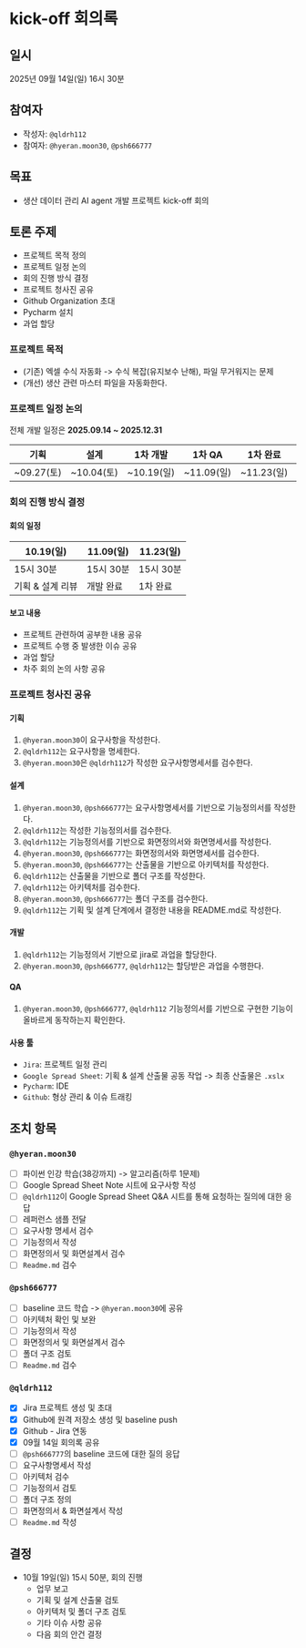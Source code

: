 # kick-off 회의록

## 일시

2025년 09월 14일(일) 16시 30분

## 참여자

- 작성자: `@qldrh112`
- 참여자: `@hyeran.moon30`, `@psh666777`

## 목표

- 생산 데이터 관리 AI agent 개발 프로젝트 kick-off 회의

## 토론 주제

- 프로젝트 목적 정의
- 프로젝트 일정 논의
- 회의 진행 방식 결정
- 프로젝트 청사진 공유
- Github Organization 초대
- Pycharm 설치
- 과업 할당

### 프로젝트 목적

- (기존) 엑셀 수식 자동화 -> 수식 복잡(유지보수 난해), 파일 무거워지는 문제
- (개선) 생산 관련 마스터 파일을 자동화한다.

### 프로젝트 일정 논의

전체 개발 일정은 **2025.09.14 ~ 2025.12.31**

| 기획        | 설계        | 1차 개발     | 1차 QA     | 1차 완료     | 2차 완료     | 
|-----------|-----------|-----------|-----------|-----------|-----------|
| ~09.27(토) | ~10.04(토) | ~10.19(일) | ~11.09(일) | ~11.23(일) | ~12.31(수) | 

### 회의 진행 방식 결정

#### 회의 일정

| 10.19(일)   | 11.09(일) | 11.23(일) |
|------------|----------|----------|
| 15시 30분    | 15시 30분  | 15시 30분  |
| 기획 & 설계 리뷰 | 개발 완료    | 1차 완료    | 

#### 보고 내용

- 프로젝트 관련하여 공부한 내용 공유
- 프로젝트 수행 중 발생한 이슈 공유
- 과업 할당
- 차주 회의 논의 사항 공유

### 프로젝트 청사진 공유

#### 기획

1. `@hyeran.moon30`이 요구사항을 작성한다.
2. `@qldrh112`는 요구사항을 명세한다.
3. `@hyeran.moon30`은 `@qldrh112`가 작성한 요구사항명세서를 검수한다.

#### 설계

1. `@hyeran.moon30`, `@psh666777`는 요구사항명세서를 기반으로 기능정의서를 작성한다.
2. `@qldrh112`는 작성한 기능정의서를 검수한다.
3. `@qldrh112`는 기능정의서를 기반으로 화면정의서와 화면명세서를 작성한다.
4. `@hyeran.moon30`, `@psh666777`는 화면정의서와 화면명세서를 검수한다.
5. `@hyeran.moon30`, `@psh666777`는 산출물을 기반으로 아키텍처를 작성한다.
6. `@qldrh112`는 산출물을 기반으로 폴더 구조를 작성한다.
8. `@qldrh112`는 아키텍처를 검수한다.
7. `@hyeran.moon30`, `@psh666777`는 폴더 구조를 검수한다.
9. ``@qldrh112``는 기획 및 설계 단계에서 결정한 내용을 README.md로 작성한다.

#### 개발

1. `@qldrh112`는 기능정의서 기반으로 jira로 과업을 할당한다.
2. `@hyeran.moon30`, `@psh666777`, `@qldrh112`는 할당받은 과업을 수행한다.

#### QA

1. `@hyeran.moon30`, `@psh666777`, `@qldrh112` 기능정의서를 기반으로 구현한 기능이 올바르게 동작하는지 확인한다.

#### 사용 툴

- `Jira`: 프로젝트 일정 관리
- `Google Spread Sheet`: 기획 & 설계 산출물 공동 작업 -> 최종 산출물은 `.xslx`
- `Pycharm`: IDE
- `Github`: 형상 관리 & 이슈 트래킹

## 조치 항목

### `@hyeran.moon30`

- [ ] 파이썬 인강 학습(38강까지) -> 알고리즘(하루 1문제)
- [ ] Google Spread Sheet Note 시트에 요구사항 작성
- [ ] `@qldrh112`이 Google Spread Sheet Q&A 시트를 통해 요청하는 질의에 대한 응답
- [ ] 레퍼런스 샘플 전달
- [ ] 요구사항 명세서 검수
- [ ] 기능정의서 작성
- [ ] 화면정의서 및 화면설계서 검수
- [ ] `Readme.md` 검수

### `@psh666777`

- [ ] baseline 코드 학습 -> `@hyeran.moon30`에 공유
- [ ] 아키텍처 확인 및 보완
- [ ] 기능정의서 작성
- [ ] 화면정의서 및 화면설계서 검수
- [ ] 폴더 구조 검토
- [ ] `Readme.md` 검수

### `@qldrh112`

- [x] Jira 프로젝트 생성 및 초대
- [x] Github에 원격 저장소 생성 및 baseline push
- [x] Github - Jira 연동
- [x] 09월 14일 회의록 공유
- [ ] `@psh666777`의 baseline 코드에 대한 질의 응답
- [ ] 요구사항명세서 작성
- [ ] 아키텍처 검수
- [ ] 기능정의서 검토
- [ ] 폴더 구조 정의
- [ ] 화면정의서 & 화면설계서 작성
- [ ] `Readme.md` 작성

## 결정

- 10월 19일(일) 15시 50분, 회의 진행
    - 업무 보고
    - 기획 및 설계 산출물 검토
    - 아키텍처 및 폴더 구조 검토
    - 기타 이슈 사항 공유
    - 다음 회의 안건 결정